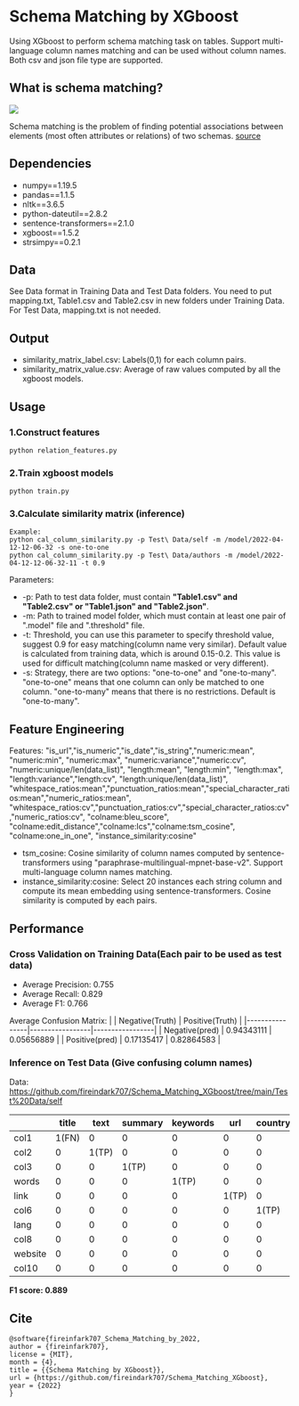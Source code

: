 # Schema Matching by XGboost
Using XGboost to perform schema matching task on tables. Support multi-language column names matching and can be used without column names. Both csv and json file type are supported.

## What is schema matching?

![](https://media.springernature.com/lw785/springer-static/image/prt%3A978-0-387-39940-9%2F19/MediaObjects/978-0-387-39940-9_19_Part_Fig4-962_HTML.jpg)

Schema matching is the problem of finding potential associations between elements (most often attributes or relations) of two schemas. 
[source](https://link.springer.com/referenceworkentry/10.1007/978-3-319-77525-8_20)

## Dependencies

- numpy==1.19.5
- pandas==1.1.5
- nltk==3.6.5
- python-dateutil==2.8.2
- sentence-transformers==2.1.0
- xgboost==1.5.2
- strsimpy==0.2.1

## Data

See Data format in Training Data and Test Data folders. You need to put mapping.txt, Table1.csv and Table2.csv in new folders under Training Data. For Test Data, mapping.txt is not needed.

## Output

- similarity_matrix_label.csv: Labels(0,1) for each column pairs.
- similarity_matrix_value.csv: Average of raw values computed by all the xgboost models.

## Usage

### 1.Construct features
```
python relation_features.py
```
### 2.Train xgboost models
```
python train.py
```
### 3.Calculate similarity matrix (inference)
```
Example: 
python cal_column_similarity.py -p Test\ Data/self -m /model/2022-04-12-12-06-32 -s one-to-one
python cal_column_similarity.py -p Test\ Data/authors -m /model/2022-04-12-12-06-32-11 -t 0.9
```
Parameters:
- -p: Path to test data folder, must contain **"Table1.csv" and "Table2.csv" or "Table1.json" and "Table2.json"**.
- -m: Path to trained model folder, which must contain at least one pair of ".model" file and ".threshold" file.
- -t: Threshold, you can use this parameter to specify threshold value, suggest 0.9 for easy matching(column name very similar). Default value is calculated from training data, which is around 0.15-0.2. This value is used for difficult matching(column name masked or very different).
- -s: Strategy, there are two options: "one-to-one" and "one-to-many". "one-to-one" means that one column can only be matched to one column. "one-to-many" means that there is no restrictions. Default is "one-to-many".
## Feature Engineering

Features: "is_url","is_numeric","is_date","is_string","numeric:mean", "numeric:min", "numeric:max", "numeric:variance","numeric:cv", "numeric:unique/len(data_list)", "length:mean", "length:min", "length:max", "length:variance","length:cv", "length:unique/len(data_list)", "whitespace_ratios:mean","punctuation_ratios:mean","special_character_ratios:mean","numeric_ratios:mean", "whitespace_ratios:cv","punctuation_ratios:cv","special_character_ratios:cv","numeric_ratios:cv", "colname:bleu_score", "colname:edit_distance","colname:lcs","colname:tsm_cosine", "colname:one_in_one", "instance_similarity:cosine"

- tsm_cosine: Cosine similarity of column names computed by sentence-transformers using "paraphrase-multilingual-mpnet-base-v2". Support multi-language column names matching.
- instance_similarity:cosine: Select 20 instances each string column and compute its mean embedding using sentence-transformers. Cosine similarity is computed by each pairs. 

## Performance

### Cross Validation on Training Data(Each pair to be used as test data)

- Average Precision: 0.755
- Average Recall: 0.829
- Average F1: 0.766

Average Confusion Matrix:
|                | Negative(Truth) | Positive(Truth) |
|----------------|-----------------|-----------------|
| Negative(pred) | 0.94343111      | 0.05656889      |
| Positive(pred) | 0.17135417       | 0.82864583       |

### Inference on Test Data (Give confusing column names)

Data: https://github.com/fireindark707/Schema_Matching_XGboost/tree/main/Test%20Data/self

|         | title      | text       | summary    | keywords   | url        | country    | language   | domain     | name  | timestamp  |
|---------|------------|------------|------------|------------|------------|------------|------------|------------|-------|------------|
| col1    | 1(FN) | 0  | 0          | 0          | 0          | 0          | 0          | 0          | 0     | 0          |
| col2    | 0          | 1(TP) | 0  | 0          | 0          | 0          | 0          | 0          | 0     | 0          |
| col3    | 0          | 0          | 1(TP) | 0          | 0          | 0          | 0          | 0          | 0     | 0          |
| words   | 0          | 0          | 0          | 1(TP) | 0          | 0          | 0          | 0          | 0     | 0          |
| link    | 0          | 0          | 0          | 0          | 1(TP) | 0          | 0          | 0          | 0     | 0          |
| col6    | 0          | 0          | 0          | 0          | 0          | 1(TP) | 0          | 0          | 0     | 0          |
| lang    | 0          | 0          | 0          | 0          | 0          | 0          | 1(TP) | 0          | 0     | 0          |
| col8    | 0          | 0          | 0          | 0          | 0          | 0          | 0          | 1(TP) | 0     | 0          |
| website | 0          | 0          | 0          | 0          | 0          | 0          | 0          | 0          | 0(FN) | 0          |
| col10   | 0          | 0          | 0          | 0          | 0          | 0          | 0          | 0          | 0     | 1(TP) |

**F1 score: 0.889**

## Cite
```
@software{fireinfark707_Schema_Matching_by_2022,  
author = {fireinfark707},  
license = {MIT},  
month = {4},  
title = {{Schema Matching by XGboost}},  
url = {https://github.com/fireindark707/Schema_Matching_XGboost},  
year = {2022}  
}
```
